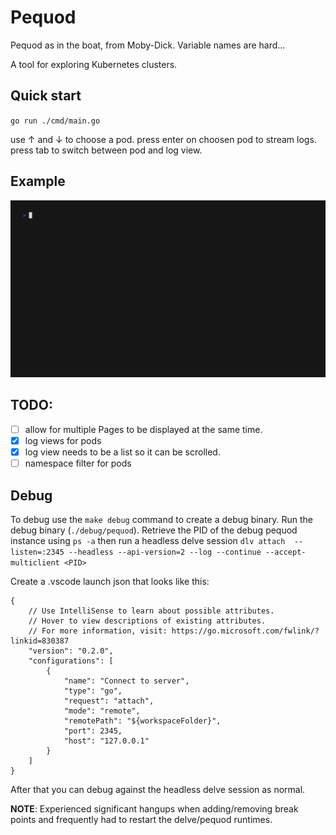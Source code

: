 # Pequod

Pequod as in the boat, from Moby-Dick. Variable names are hard...

A tool for exploring Kubernetes clusters.

## Quick start

`go run ./cmd/main.go`

use ↑ and ↓ to choose a pod.
press enter on choosen pod to stream logs.
press tab to switch between pod and log view.

## Example
![An example of the pequod program running](./examples/demo.gif)

## TODO:
- [ ] allow for multiple Pages to be displayed at the same time.
- [x] log views for pods
- [x] log view needs to be a list so it can be scrolled.
- [ ] namespace filter for pods

## Debug

To debug use the `make debug` command to create a debug binary.  Run the debug binary (`./debug/pequod`).  Retrieve the PID of the debug pequod instance using `ps -a` then run a headless delve session `dlv attach  --listen=:2345 --headless --api-version=2 --log --continue --accept-multiclient <PID>`

Create a .vscode launch json that looks like this:

```
{
    // Use IntelliSense to learn about possible attributes.
    // Hover to view descriptions of existing attributes.
    // For more information, visit: https://go.microsoft.com/fwlink/?linkid=830387
    "version": "0.2.0",
    "configurations": [
        {
            "name": "Connect to server",
            "type": "go",
            "request": "attach",
            "mode": "remote",
            "remotePath": "${workspaceFolder}",
            "port": 2345,
            "host": "127.0.0.1"
        }
    ]
}
```
After that you can debug against the headless delve session as normal.  

**NOTE**: Experienced significant hangups when adding/removing break points and frequently had to restart the delve/pequod runtimes.